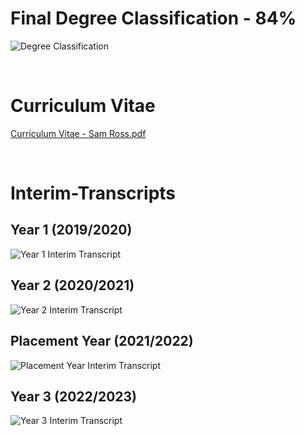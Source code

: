 # Final Degree Classification - 84%

![Degree Classification](https://github.com/sam-ross/Interim-Transcript-and-CV/assets/67061245/8c3133b9-981f-4857-a55f-f77a8417c7ed)

<br/>

# Curriculum Vitae

[Curriculum Vitae - Sam Ross.pdf](https://github.com/sam-ross/Interim-Transcript-and-CV/files/12185450/Curriculum.Vitae.-.Sam.Ross.pdf)


<br/>


# Interim-Transcripts

## Year 1 (2019/2020)

![Year 1 Interim Transcript](https://user-images.githubusercontent.com/67061245/233834981-db0e3917-ebb2-41ca-b163-c8455dc823c4.png)


## Year 2 (2020/2021)

![Year 2 Interim Transcript](https://user-images.githubusercontent.com/67061245/233835057-ecfe0454-ee5d-432e-ac34-431bbaf56657.png)

## Placement Year (2021/2022)

![Placement Year Interim Transcript](https://user-images.githubusercontent.com/67061245/233835102-5f94d452-fb77-4e76-bddd-78c0a0745d19.png)

## Year 3 (2022/2023)

![Year 3 Interim Transcript](https://github.com/sam-ross/Interim-Transcript-and-CV/assets/67061245/21eda676-fb53-41bf-818c-6bcad255e332)

